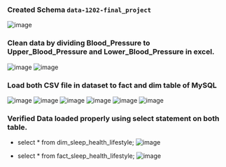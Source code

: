 ### Created Schema `data-1202-final_project`
![image](https://github.com/agrawalria/DATA-1202-Final_Project/assets/70374978/c6b8e00d-bd9f-4a53-9a6e-986da73f45fd)

### Clean data by dividing Blood_Pressure to Upper_Blood_Pressure and Lower_Blood_Pressure in excel.
![image](https://github.com/agrawalria/DATA-1202-Final_Project/assets/70374978/23be2ac4-571a-4ea7-a4b0-c120947b5121)
![image](https://github.com/agrawalria/DATA-1202-Final_Project/assets/70374978/1f08c626-afb4-499d-a434-03497a249b95)
 
### Load both CSV file in dataset to fact and dim table of MySQL
![image](https://github.com/agrawalria/DATA-1202-Final_Project/assets/70374978/949d9ce1-0dc3-4bef-a829-c057fd168de3)
![image](https://github.com/agrawalria/DATA-1202-Final_Project/assets/70374978/8b0f86f8-f2ee-4e4c-8f68-e9977cc49a59)
![image](https://github.com/agrawalria/DATA-1202-Final_Project/assets/70374978/2a7a37b3-7732-4e87-8985-4e576d8c581e)
![image](https://github.com/agrawalria/DATA-1202-Final_Project/assets/70374978/87dbb7b3-5c10-419e-9001-11d3212e68cb)
![image](https://github.com/agrawalria/DATA-1202-Final_Project/assets/70374978/6f65eb20-188c-492b-ac85-b5a1f0198869)
![image](https://github.com/agrawalria/DATA-1202-Final_Project/assets/70374978/d4fa279f-5bba-4474-a5e3-a966cbf489d9)

### Verified Data loaded properly using select statement on both table.

- select * from dim_sleep_health_lifestyle;
![image](https://github.com/agrawalria/DATA-1202-Final_Project/assets/70374978/79ac22ad-d7f9-424c-8a10-79f3f0505c82)

- select * from fact_sleep_health_lifestyle;
![image](https://github.com/agrawalria/DATA-1202-Final_Project/assets/70374978/c0f02a76-11d1-4787-8c94-879981db4fd8)

 


